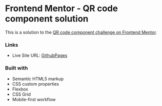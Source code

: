 # Frontend Mentor - QR code component solution

This is a solution to the [QR code component challenge on Frontend Mentor](https://www.frontendmentor.io/challenges/qr-code-component-iux_sIO_H).

### Links

- Live Site URL: [GithubPages](https://anshit-2003.github.io/QR_Code_Card/)

### Built with

- Semantic HTML5 markup
- CSS custom properties
- Flexbox
- CSS Grid
- Mobile-first workflow

